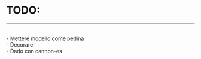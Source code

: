 <h1> TODO: </h1>
<hr>
<br>
- Mettere modello come pedina
<br>
- Decorare
<br>
- Dado con cannon-es

